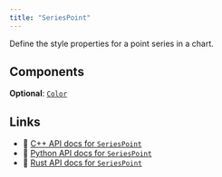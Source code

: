 ```yaml
---
title: "SeriesPoint"
---
```


Define the style properties for a point series in a chart.

## Components

**Optional**: [`Color`](../components/color.md)

## Links
 * 🌊 [C++ API docs for `SeriesPoint`](https://ref.rerun.io/docs/cpp/stable/structrerun_1_1archetypes_1_1SeriesPoint.html?speculative-link)
 * 🐍 [Python API docs for `SeriesPoint`](https://ref.rerun.io/docs/python/stable/common/archetypes?speculative-link#rerun.archetypes.SeriesPoint)
 * 🦀 [Rust API docs for `SeriesPoint`](https://docs.rs/rerun/latest/rerun/archetypes/struct.SeriesPoint.html?speculative-link)

